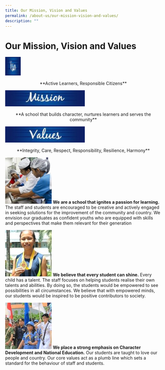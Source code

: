 ```yaml
---
title: Our Mission, Vision and Values
permalink: /about-us/our-mission-vision-and-values/
description: ""
---
```

# Our Mission, Vision and Values

<p><img src="/images/Aboutus/VMV1.jpg" width="50" height="60"></p>
<p style="text-align:center">**Active Learners, Responsible Citizens**</p>

![ Mission](/images/Aboutus/VMV2.jpg)
<p style="text-align:center">**A school that builds character, nurtures learners and serves the community**</p>

![Values](/images/Aboutus/VMV3.jpg)
<p style="text-align:center">**Integrity, Care, Respect, Responsibility, Resilience, Harmony**</p>

![Passion for learning](/images/Aboutus/VMV4.jpg)
**We are a school that ignites a passion for learning.** The staff and students are encouraged to be creative and actively engaged in seeking solutions for the improvement of the community and country. We envision our graduates as confident youths who are equipped with skills and perspectives that make them relevant for their generation

![Every student can shine](/images/Aboutus/VMV5.jpg)
**We believe that every student can shine.** Every child has a talent. The staff focuses on helping students realise their own talents and abilities. By doing so, the students would be empowered to see possibilities in all circumstances. We believe that with empowered minds, our students would be inspired to be positive contributors to society.

![Character Development and National Education](/images/Aboutus/VMV6.jpg)
**We place a strong emphasis on Character Development and National Education.** Our students are taught to love our people and country. Our core values act as a plumb line which sets a standard for the behaviour of staff and students.